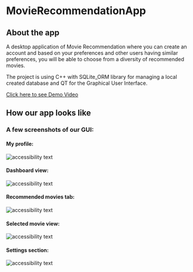 # MovieRecommendationApp

## About the app

A desktop application of Movie Recommendation where you can create an account and based on your preferences and other users having similar preferences, you will be able to choose from a diversity of recommended movies.

The project is using C++ with SQLite_ORM library for managing a local created database and QT for the Graphical User Interface.

<a href="https://youtu.be/Ev-hy9ANwqY">Click here to see Demo Video</a>

## How our app looks like

### A few screenshots of our GUI:

#### My profile:
  <p> <img src="https://iili.io/HlR4jzF.png" alt="accessibility text">
</p>

#### Dashboard view:
  <p> <img src="https://iili.io/Hl5zmIR.png" alt="accessibility text">
</p>

#### Recommended movies tab:
  <p> <img src="https://iili.io/Hl5u1dF.png" alt="accessibility text">
</p>

#### Selected movie view:
  <p> <img src="https://iili.io/Hl5Rztj.png" alt="accessibility text">
</p>

#### Settings section:
  <p> <img src="https://iili.io/Hl57NZG.png" alt="accessibility text">
</p>
